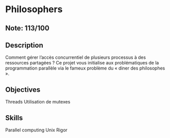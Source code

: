# Philosophers

## Note: 113/100

## Description

Comment gérer l’accès concurrentiel de plusieurs processus à des ressources partagées ? Ce projet vous initialise aux problématiques de la programmation parallèle via le fameux problème du « diner des philosophes ».

## Objectives

Threads 
Utilisation de mutexes 

## Skills

Parallel computing 
Unix 
Rigor 
